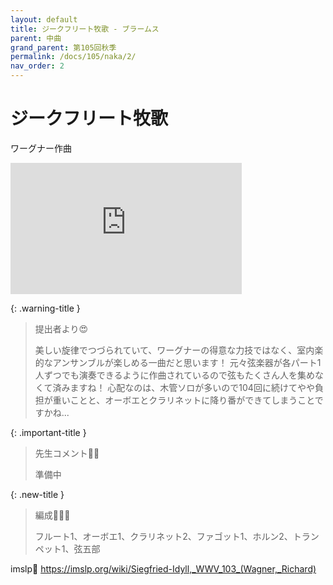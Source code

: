 ```yaml
---
layout: default
title: ジークフリート牧歌 - ブラームス
parent: 中曲
grand_parent: 第105回秋季
permalink: /docs/105/naka/2/
nav_order: 2
---
```


# ジークフリート牧歌

ワーグナー作曲

<iframe width="370" height="210" src="https://www.youtube.com/embed/wolO4fJr70Y?si=OIiE_B7OVkKPf0MG" title="YouTube video player" frameborder="0" allow="accelerometer; autoplay; clipboard-write; encrypted-media; gyroscope; picture-in-picture; web-share" referrerpolicy="strict-origin-when-cross-origin" allowfullscreen></iframe>

{: .warning-title }
> 提出者より😍
>
> 美しい旋律でつづられていて、ワーグナーの得意な力技ではなく、室内楽的なアンサンブルが楽しめる一曲だと思います！
元々弦楽器が各パート1人ずつでも演奏できるように作曲されているので弦もたくさん人を集めなくて済みますね！
心配なのは、木管ソロが多いので104回に続けてやや負担が重いことと、オーボエとクラリネットに降り番ができてしまうことですかね...

{: .important-title }
> 先生コメント🤵‍♂️
>
> 準備中

{: .new-title }
> 編成🎻🎺🥁
>
> フルート1、オーボエ1、クラリネット2、ファゴット1、ホルン2、トランペット1、弦五部

imslp🎼
<a href="https://imslp.org/wiki/Siegfried-Idyll,_WWV_103_(Wagner,_Richard)">https://imslp.org/wiki/Siegfried-Idyll,_WWV_103_(Wagner,_Richard)</a>